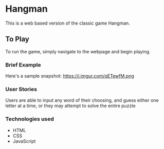 # Hangman

This is a web based version of the classic game Hangman.

## To Play
To run the game, simply navigate to the webpage and begin playing.
<!-- Make sure to include Installation/Setup instructions as well -- Should I clone it down? What file should be opened? -->

### Brief Example
Here's a sample snapshot: https://i.imgur.com/qETewfM.png
<!-- I like that you included a picture of the game. Look into getting images to actually show up in your markdown file -->
<!-- https://guides.github.com/pdfs/markdown-cheatsheet-online.pdf -->

### User Stories
Users are able to input any word of their choosing, and guess either one letter at a time, or they may attempt to solve the entire puzzle

### Technologies used
 * HTML
 * CSS
 * JavaScript

<!-- Good job with the README -->
<!-- Try to expand upon the user stories a little bit and make sure you *Add a link to the deployed project!* -->
